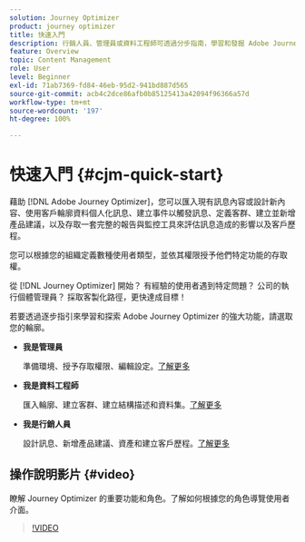```yaml
---
solution: Journey Optimizer
product: journey optimizer
title: 快速入門
description: 行銷人員、管理員或資料工程師可透過分步指南，學習和發掘 Adobe Journey Optimizer 的力量。
feature: Overview
topic: Content Management
role: User
level: Beginner
exl-id: 71ab7369-fd84-46eb-95d2-941bd887d565
source-git-commit: acb4c2dce86afb0b85125413a42094f96366a57d
workflow-type: tm+mt
source-wordcount: '197'
ht-degree: 100%

---
```


# 快速入門 {#cjm-quick-start}

藉助 [!DNL Adobe Journey Optimizer]，您可以匯入現有訊息內容或設計新內容、使用客戶輪廓資料個人化訊息、建立事件以觸發訊息、定義客群、建立並新增產品建議，以及存取一套完整的報告與監控工具來評估訊息造成的影響以及客戶歷程。

您可以根據您的組織定義數種使用者類型，並依其權限授予他們特定功能的存取權。

從 [!DNL Journey Optimizer] 開始？ 有經驗的使用者遇到特定問題？ 公司的執行個體管理員？ 採取客製化路徑，更快達成目標！

若要透過逐步指引來學習和探索 Adobe Journey Optimizer 的強大功能，請選取您的輪廓。

* **我是管理員**

  準備環境、授予存取權限、編輯設定。[了解更多](path/administrator.md)

* **我是資料工程師**

  匯入輪廓、建立客群、建立結構描述和資料集。[了解更多](path/data-engineer.md)

* **我是行銷人員**

  設計訊息、新增產品建議、資產和建立客戶歷程。[了解更多](path/marketer.md)

## 操作說明影片 {#video}

瞭解 Journey Optimizer 的重要功能和角色。了解如何根據您的角色導覽使用者介面。

>[!VIDEO](https://video.tv.adobe.com/v/3430323?quality=12&captions=chi_hant)
